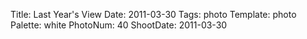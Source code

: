 Title: Last Year's View
Date: 2011-03-30
Tags: photo
Template: photo
Palette: white
PhotoNum: 40
ShootDate: 2011-03-30
